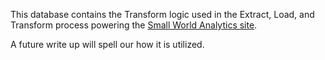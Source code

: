 This database contains the Transform logic used in the Extract, Load, and Transform process powering the [Small World Analytics site](http://smallworldanalytics.com/). 

A future write up will spell our how it is utilized.

